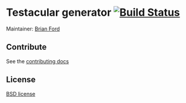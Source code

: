 # Testacular generator [![Build Status](https://secure.travis-ci.org/yeoman/generator-testacular.png?branch=master)](http://travis-ci.org/yeoman/generator-testacular)

Maintainer: [Brian Ford](https://github.com/btford)


## Contribute

See the [contributing docs](https://github.com/yeoman/yeoman/blob/master/contributing.md)


## License

[BSD license](http://opensource.org/licenses/bsd-license.php)
